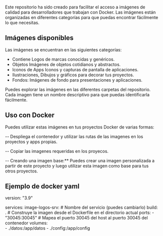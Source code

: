 Este repositorio ha sido creado para facilitar el acceso a imágenes de calidad para desarrolladores que trabajan con Docker. 
Las imágenes están organizadas en diferentes categorías para que puedas encontrar fácilmente lo que necesitas.

## Imágenes disponibles

Las imágenes se encuentran en las siguientes categorías:

*  Contiene Logos de marcas conocidas y genéricos.
*  Objetos  Imágenes de objetos cotidianos y abstractos.
*  Iconos de Apps  Iconos y capturas de pantalla de aplicaciones.
*  Ilustraciones, Dibujos y gráficos para decorar tus proyectos.
*  Fondos: Imágenes de fondo para presentaciones y aplicaciones.

Puedes explorar las imágenes en las diferentes carpetas del repositorio. Cada imagen tiene un nombre descriptivo para que puedas identificarla fácilmente.

## Uso con Docker

Puedes utilizar estas imágenes en tus proyectos Docker de varias formas:

-- Despliega el contenedor y utilizar las rutas de las imagenes en los proyectos y apps propias.

-- Copiar las imagenes requeridas en los proyecos.

-- Creando una imagen base:** Puedes crear una imagen personalizada a partir de este proyecto y luego utilizar esta imagen como base para tus otros proyectos.

##  Ejemplo de docker yaml
version: "3.9"  

services:
  image-logos-srv:  # Nombre del servicio (puedes cambiarlo)
    build: .  # Construye la imagen desde el Dockerfile en el directorio actual
    ports:
      - "30045:30045"  # Mapea el puerto 30045 del host al puerto 30045 del contenedor
     volumes:  
       - ./datos:/app/datos
       - ./config:/app/config
    
